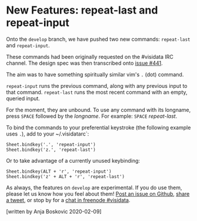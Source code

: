 # New Features: repeat-last and repeat-input

Onto the `develop` branch, we have pushed two new commands: `repeat-last` and `repeat-input`.

These commands had been originally requested on the #visidata IRC channel. The design spec was then transcribed onto [issue #441](https://github.com/saulpw/visidata/issues/441).

The aim was to have something spiritually similar vim's `.` (dot) command.

`repeat-input` runs the previous command, along with any previous input to that command. `repeat-last` runs the most recent command with an empty, queried input.

For the moment, they are unbound. To use any command with its longname, press `SPACE` followed by the *longname*. For example: `SPACE` *repeat-last*.

To bind the commands to your preferential keystroke (the following example uses `.`), add to your ~/.visidatarc`:

~~~
Sheet.bindkey('.', 'repeat-input')
Sheet.bindkey('z.', 'repeat-last')
~~~

Or to take advantage of a currently unused keybinding:

~~~
Sheet.bindkey(ALT + 'r', 'repeat-input')
Sheet.bindkey('z' + ALT + 'r', 'repeat-last')
~~~

As always, the features on `develop` are experimental. If you do use them, please let us know how you feel about them! [Post an issue on Github](https://github.com/saulpw/visidata/issues/new), [share a tweet](https://twitter.com/VisiData), or stop by for a [chat in freenode #visidata](https://webchat.freenode.net/).

[written by Anja Boskovic 2020-02-09]
